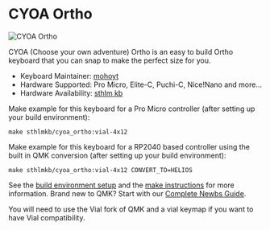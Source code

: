 # CYOA Ortho

![CYOA Ortho](https://i.imgur.com/i41MWu9.jpeg)

CYOA (Choose your own adventure) Ortho is an easy to build Ortho keyboard that you can snap to make the perfect size for you.

* Keyboard Maintainer: [mohoyt](https://github.com/mohoyt)
* Hardware Supported: Pro Micro, Elite-C, Puchi-C, Nice!Nano and more...
* Hardware Availability: [sthlm kb](https://sthlmkb.com)

Make example for this keyboard for a Pro Micro controller (after setting up your build environment):

    make sthlmkb/cyoa_ortho:vial-4x12

Make example for this keyboard for a RP2040 based controller using the built in QMK conversion (after setting up your build environment):

    make sthlmkb/cyoa_ortho:vial-4x12 CONVERT_TO=HELIOS

See the [build environment setup](https://docs.qmk.fm/#/getting_started_build_tools) and the [make instructions](https://docs.qmk.fm/#/getting_started_make_guide) for more information. Brand new to QMK? Start with our [Complete Newbs Guide](https://docs.qmk.fm/#/newbs).

You will need to use the Vial fork of QMK and a vial keymap if you want to have Vial compatibility. 